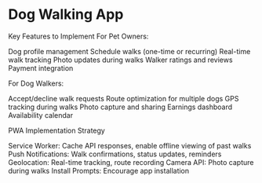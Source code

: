 # Dog Walking App

Key Features to Implement
For Pet Owners:

Dog profile management
Schedule walks (one-time or recurring)
Real-time walk tracking
Photo updates during walks
Walker ratings and reviews
Payment integration

For Dog Walkers:

Accept/decline walk requests
Route optimization for multiple dogs
GPS tracking during walks
Photo capture and sharing
Earnings dashboard
Availability calendar

PWA Implementation Strategy

Service Worker: Cache API responses, enable offline viewing of past walks
Push Notifications: Walk confirmations, status updates, reminders
Geolocation: Real-time tracking, route recording
Camera API: Photo capture during walks
Install Prompts: Encourage app installation
